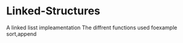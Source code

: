 # Linked-Structures
A linked lisst impleamentation
The diffrent functions used foexample sort,append

